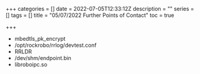 +++
categories = []
date = 2022-07-05T12:33:12Z
description = ""
series = []
tags = []
title = "05/07/2022 Further Points of Contact"
toc = true

+++
* mbedtls_pk_encrypt
* /opt/rockrobo/rrlog/devtest.conf
* RRLDR
* /dev/shm/endpoint.bin
* libroboipc.so
